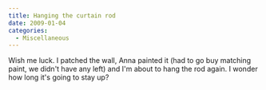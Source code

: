 ```yaml
---
title: Hanging the curtain rod
date: 2009-01-04
categories: 
  - Miscellaneous
---
```


Wish me luck. I patched the wall, Anna painted it (had to go buy matching paint, we didn't have any left) and I'm about to hang the rod again. I wonder how long it's going to stay up?
